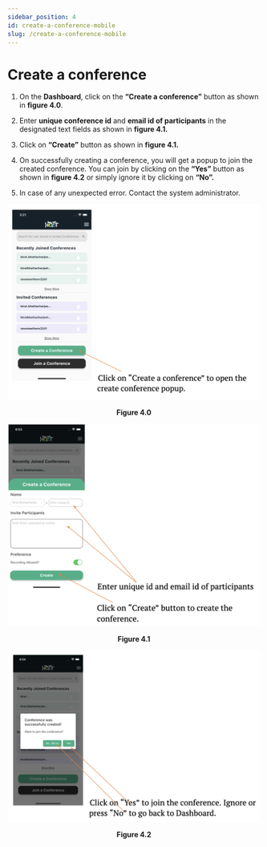 ```yaml
---
sidebar_position: 4
id: create-a-conference-mobile
slug: /create-a-conference-mobile
---
```


# Create a conference

1. On the **Dashboard**, click on the **“Create a conference”** button as shown in **figure 4.0**.

2. Enter **unique conference id** and **email id of participants** in the designated text fields as shown in **figure 4.1.**

3. Click on **“Create”** button as shown in **figure 4.1.**

4. On successfully creating a conference, you will get a popup to join the created conference. You can join by clicking on the **“Yes”** button as shown in **figure 4.2** or simply ignore it by clicking on **“No”.**

5. In case of any unexpected error. Contact the system administrator.

![Figure 4.0](/img/create-conference1.png)
<center><b>Figure 4.0</b></center>

![Figure 4.1](/img/create-conference2.png)
<center><b>Figure 4.1</b></center>

![Figure 4.2](/img/create-conference3.png)
<center><b>Figure 4.2</b></center>








